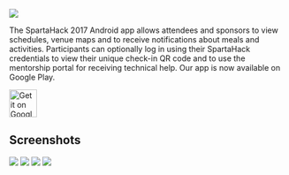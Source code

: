 ![](https://raw.githubusercontent.com/SpartaHack/SpartaHack-Android/develop/graphics/featureGraphic.png)

The SpartaHack 2017 Android app allows attendees and sponsors to view schedules, venue maps and to receive notifications about meals and activities. Participants can optionally log in using their SpartaHack credentials to view their unique check-in QR code and to use the mentorship portal for receiving technical help. Our app is now available on Google Play.

<a href="https://play.google.com/store/apps/details?id=com.spartahack.spartahack17"><img alt="Get it on Google Play" src="https://play.google.com/intl/en_us/badges/images/generic/en-play-badge.png" height=50px/></a>  

## Screenshots

![](https://raw.githubusercontent.com/SpartaHack/SpartaHack-Android/develop/graphics/notif.png)
![](https://raw.githubusercontent.com/SpartaHack/SpartaHack-Android/develop/graphics/guide.png)
![](https://raw.githubusercontent.com/SpartaHack/SpartaHack-Android/develop/graphics/help.png)
![](https://raw.githubusercontent.com/SpartaHack/SpartaHack-Android/develop/graphics/profile.png)